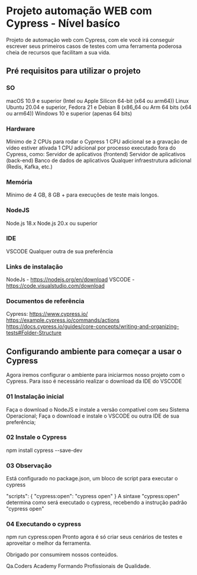 # Projeto automação WEB com Cypress - Nível basíco

Projeto de automação web com Cypress, com ele você irá conseguir escrever seus primeiros casos de testes com uma ferramenta poderosa cheia de recursos que facilitam a sua vida.

## Pré requisitos para utilizar o projeto

### SO

macOS 10.9 e superior (Intel ou Apple Silicon 64-bit (x64 ou arm64))
Linux Ubuntu 20.04 e superior, Fedora 21 e Debian 8 (x86_64 ou Arm 64 bits (x64 ou arm64))
Windows 10 e superior (apenas 64 bits)

### Hardware

Mínimo de 2 CPUs para rodar o Cypress
1 CPU adicional se a gravação de vídeo estiver ativada
1 CPU adicional por processo executado fora do Cypress, como:
Servidor de aplicativos (frontend)
Servidor de aplicativos (back-end)
Banco de dados de aplicativos
Qualquer infraestrutura adicional (Redis, Kafka, etc.)

### Memória

Mínimo de 4 GB, 8 GB + para execuções de teste mais longos.

### NodeJS

Node.js 18.x
Node.js 20.x ou superior

### IDE

VSCODE
Qualquer outra de sua preferência

### Links de instalação

NodeJs - https://nodejs.org/en/download
VSCODE - https://code.visualstudio.com/download

### Documentos de referência

Cypress:
https://www.cypress.io/
https://example.cypress.io/commands/actions
https://docs.cypress.io/guides/core-concepts/writing-and-organizing-tests#Folder-Structure

## Configurando ambiente para começar a usar o Cypress

Agora iremos configurar o ambiente para iniciarmos nosso projeto com o Cypress. Para isso é necessário realizar o download da IDE do VSCODE

### 01 Instalação inicial

Faça o download o NodeJS e instale a versão compatível com seu Sistema Operacional;
Faça o download e instale o VSCODE ou outra IDE de sua preferência;

### 02 Instale o Cypress

npm install cypress --save-dev

### 03 Observação

Está configurado no package.json, um bloco de script para executar o cypress

"scripts": {
"cypress:open": "cypress open"
}
A sintaxe "cypress:open" determina como será executado o cypress, recebendo a instrução padrão "cypress open"

### 04 Executando o cypress

npm run cypress:open
Pronto agora é só criar seus cenários de testes e aproveitar o melhor da ferramenta.

Obrigado por consumirem nossos conteúdos.

Qa.Coders Academy Formando Profissionais de Qualidade.
